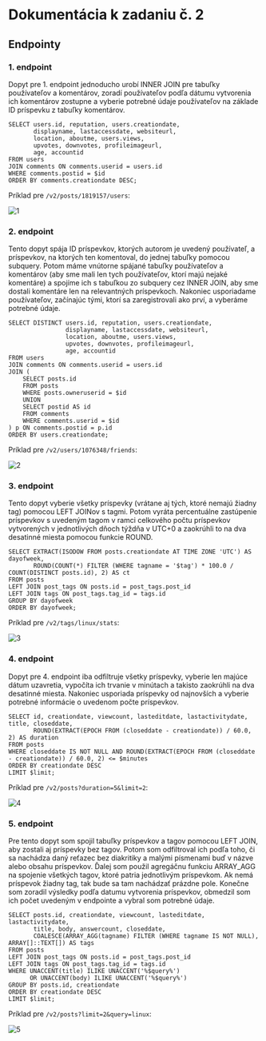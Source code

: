 # Dokumentácia k zadaniu č. 2
## Endpointy
### 1. endpoint
Dopyt pre 1. endpoint jednoducho urobí INNER JOIN pre tabuľky používateľov a komentárov, zoradí používateľov podľa dátumu vytvorenia ich komentárov zostupne a vyberie potrebné údaje používateľov na základe ID príspevku z tabuľky komentárov.
```postgresql
SELECT users.id, reputation, users.creationdate,
       displayname, lastaccessdate, websiteurl,
       location, aboutme, users.views,
       upvotes, downvotes, profileimageurl,
       age, accountid
FROM users
JOIN comments ON comments.userid = users.id
WHERE comments.postid = $id
ORDER BY comments.creationdate DESC;
```
Príklad pre `/v2/posts/1819157/users`:

![1](examples/1.png)
### 2. endpoint
Tento dopyt spája ID príspevkov, ktorých autorom je uvedený používateľ, a príspevkov, na ktorých ten komentoval, do jednej tabuľky pomocou subquery. Potom máme vnútorne spájané tabuľky používateľov a komentárov (aby sme mali len tych používateľov, ktorí majú nejaké komentáre) a spojíme ich s tabuľkou zo subquery cez INNER JOIN, aby sme dostali komentáre len na relevantných príspevkoch. Nakoniec usporiadame používateľov, začínajúc tými, ktorí sa zaregistrovali ako prví, a vyberáme potrebné údaje.
```postgresql
SELECT DISTINCT users.id, reputation, users.creationdate,
                displayname, lastaccessdate, websiteurl,
                location, aboutme, users.views,
                upvotes, downvotes, profileimageurl,
                age, accountid
FROM users
JOIN comments ON comments.userid = users.id
JOIN (
    SELECT posts.id
    FROM posts
    WHERE posts.owneruserid = $id
    UNION
    SELECT postid AS id
    FROM comments
    WHERE comments.userid = $id
) p ON comments.postid = p.id
ORDER BY users.creationdate;
```
Príklad pre `/v2/users/1076348/friends`:

![2](examples/2.png)
### 3. endpoint
Tento dopyt vyberie všetky príspevky (vrátane aj tých, ktoré nemajú žiadny tag) pomocou LEFT JOINov s tagmi. Potom vyráta percentuálne zastúpenie príspevkov s uvedeným tagom v ramci celkového počtu príspevkov vytvorených v jednotlivých dňoch týždňa v UTC+0 a zaokrúhli to na dva desatinné miesta pomocou funkcie ROUND.
```postgresql
SELECT EXTRACT(ISODOW FROM posts.creationdate AT TIME ZONE 'UTC') AS dayofweek,
       ROUND(COUNT(*) FILTER (WHERE tagname = '$tag') * 100.0 / COUNT(DISTINCT posts.id), 2) AS ct
FROM posts
LEFT JOIN post_tags ON posts.id = post_tags.post_id
LEFT JOIN tags ON post_tags.tag_id = tags.id
GROUP BY dayofweek
ORDER BY dayofweek;
```
Príklad pre `/v2/tags/linux/stats`:

![3](examples/3.png)
### 4. endpoint
Dopyt pre 4. endpoint iba odfiltruje všetky príspevky, vyberie len majúce dátum uzavretia, vypočíta ich trvanie v minútach a takisto zaokrúhli na dva desatinné miesta. Nakoniec usporiada príspevky od najnovších a vyberie potrebné informácie o uvedenom počte príspevkov.
```postgresql
SELECT id, creationdate, viewcount, lasteditdate, lastactivitydate, title, closeddate,
       ROUND(EXTRACT(EPOCH FROM (closeddate - creationdate)) / 60.0, 2) AS duration
FROM posts
WHERE closeddate IS NOT NULL AND ROUND(EXTRACT(EPOCH FROM (closeddate - creationdate)) / 60.0, 2) <= $minutes
ORDER BY creationdate DESC
LIMIT $limit;
```
Príklad pre `/v2/posts?duration=5&limit=2`:

![4](examples/4.png)
### 5. endpoint
Pre tento dopyt som spojil tabuľky príspevkov a tagov pomocou LEFT JOIN, aby zostali aj príspevky bez tagov. Potom som odfiltroval ich podľa toho, či sa nachádza daný reťazec bez diakritiky a malými písmenami buď v názve alebo obsahu príspevkov. Ďalej som použil agregáčnu funkciu ARRAY_AGG na spojenie všetkých tagov, ktoré patria jednotlivým príspevkom. Ak nemá príspevok žiadny tag, tak bude sa tam nachádzať prázdne pole. Konečne som zoradil výsledky podľa datumu vytvorenia príspevkov, obmedzil som ich počet uvedeným v endpointe a vybral som potrebné údaje.
```postgresql
SELECT posts.id, creationdate, viewcount, lasteditdate, lastactivitydate,
       title, body, answercount, closeddate,
       COALESCE(ARRAY_AGG(tagname) FILTER (WHERE tagname IS NOT NULL), ARRAY[]::TEXT[]) AS tags
FROM posts
LEFT JOIN post_tags ON posts.id = post_tags.post_id
LEFT JOIN tags ON post_tags.tag_id = tags.id
WHERE UNACCENT(title) ILIKE UNACCENT('%$query%')
      OR UNACCENT(body) ILIKE UNACCENT('%$query%')
GROUP BY posts.id, creationdate
ORDER BY creationdate DESC
LIMIT $limit;
```
Príklad pre `/v2/posts?limit=2&query=linux`:

![5](examples/5.png)